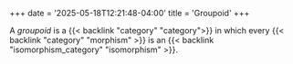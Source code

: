 +++
date = '2025-05-18T12:21:48-04:00'
title = 'Groupoid'
+++

A _groupoid_ is a {{< backlink "category" "category">}} in which every
{{< backlink "category" "morphism" >}} is an
{{< backlink "isomorphism_category" "isomorphism" >}}.
